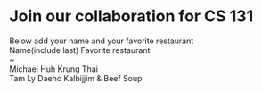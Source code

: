 # Join our collaboration for CS 131
Below add your name and your favorite restaurant
<br>
Name(include last)      Favorite restaurant <br>
~                                                       
Michael Huh             Krung Thai <br>
Tam Ly                  Daeho Kalbijjim & Beef Soup
